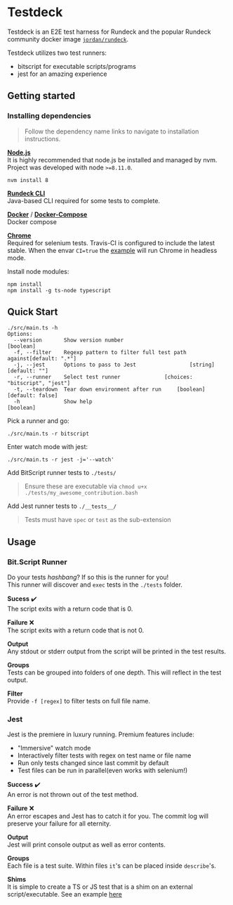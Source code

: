 Testdeck
========

Testdeck is an E2E test harness for Rundeck and the popular Rundeck community docker image [```jordan/rundeck```](https://hub.docker.com/r/jordan/rundeck/).

Testdeck utilizes two test runners:
* bitscript for executable scripts/programs
* jest for an amazing experience


## Getting started

### Installing dependencies
> Follow the dependency name links to navigate to installation instructions.


[**Node.js**](https://github.com/creationix/nvm#install-script)  
It is highly recommended that node.js be installed and managed by nvm. Project was developed with node ```>=8.11.0```.
```
nvm install 8
```

[**Rundeck CLI**](https://rundeck.github.io/rundeck-cli/install/)  
Java-based CLI required for some tests to complete.

[**Docker**](https://docs.docker.com/install/) / [**Docker-Compose**](https://docs.docker.com/compose/install/#install-compose)  
Docker compose

[**Chrome**](https://www.google.com/chrome/)  
Required for selenium tests. Travis-CI is configured to include the latest stable.
When the envar ```CI=true``` the [example](./__tests__/selenium-login.test.ts) will run Chrome
in headless mode.

Install node modules:  
```
npm install
npm install -g ts-node typescript
```

## Quick Start
```
./src/main.ts -h
Options:
  --version       Show version number                                  [boolean]
  -f, --filter    Regexp pattern to filter full test path against[default: ".*"]
  -j, --jest      Options to pass to Jest                 [string] [default: ""]
  -r, --runner    Select test runner              [choices: "bitscript", "jest"]
  -t, --teardown  Tear down environment after run     [boolean] [default: false]
  -h              Show help                                            [boolean]
```

Pick a runner and go:
```
./src/main.ts -r bitscript
```

Enter watch mode with jest:
```
./src/main.ts -r jest -j='--watch'
```

Add BitScript runner tests to ```./tests/```  
> Ensure these are executable via ```chmod u+x ./tests/my_awesome_contribution.bash```

Add Jest runner tests to ```./__tests__/```  
> Tests must have ```spec``` or ```test``` as the sub-extension

## Usage

### Bit.Script Runner
Do your tests *hashbang*? If so this is the runner for you!  
This runner will discover and ```exec``` tests in the ```./tests``` folder.

**Sucess**  ✔️  
The script exits with a return code that is 0.

**Failure**  ❌  
The script exits with a return code that is not 0.

**Output**  
Any stdout or stderr output from the script will be printed in the test results.

**Groups**  
Tests can be grouped into folders of one depth. This will reflect in the test output.

**Filter**  
Provide ```-f [regex]``` to filter tests on full file name.

### Jest
Jest is the premiere in luxury running. Premium features include:

* "Immersive" watch mode
* Interactively filter tests with regex on test name or file name
* Run only tests changed since last commit by default
* Test files can be run in parallel(even works with selenium!)

**Success**  ✔️  
An error is not thrown out of the test method.

**Failure**  ❌  
An error escapes and Jest has to catch it for you.
The commit log will preserve your failure for all eternity.

**Output**  
Jest will print console output as well as error contents.

**Groups**  
Each file is a test suite. Within files ```it```'s can be placed inside ```describe```'s.

**Shims**  
It is simple to create a TS or JS test that is a shim on an external script/executable.
See an example [here](./__tests__/shims/bash-shim.test.ts)